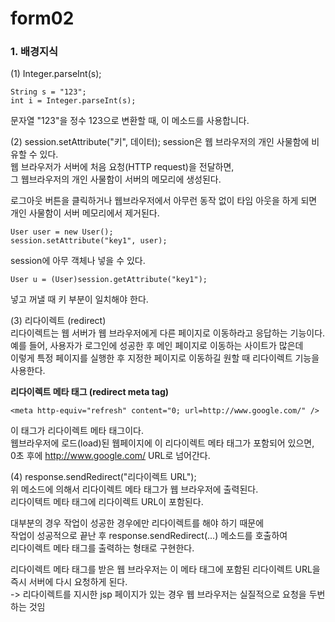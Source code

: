 # form02

### 1. 배경지식   
(1) Integer.parseInt(s);  
```
String s = "123";
int i = Integer.parseInt(s);
```    
문자열 "123"을 정수 123으로 변환할 때, 이 메소드를 사용합니다.  

(2) session.setAttribute("키", 데이터);
session은 웹 브라우저의 개인 사물함에 비유할 수 있다.  
웹 브라우저가 서버에 처음 요청(HTTP request)을 전달하면,   
그 웹브라우저의 개인 사물함이 서버의 메모리에 생성된다.   

로그아웃 버튼을 클릭하거나 웹브라우저에서 아무런 동작 없이 타임 아웃을 하게 되면  
개인 사물함이 서버 메모리에서 제거된다.   

```  
User user = new User();  
session.setAttribute("key1", user);  
```  
session에 아무 객체나 넣을 수 있다.  

```
User u = (User)session.getAttribute("key1");
```  
넣고 꺼낼 때 키 부분이 일치해야 한다.   

(3) 리다이렉트 (redirect)  
리다이렉트는 웹 서버가 웹 브라우저에게 다른 페이지로 이동하라고 응답하는 기능이다.  
예를 들어, 사용자가 로그인에 성공한 후 메인 페이지로 이동하는 사이트가 많은데  
이렇게 특정 페이지를 실행한 후 지정한 페이지로 이동하길 원할 때 리다이렉트 기능을 사용한다.  

**리다이렉트 메타 태그 (redirect meta tag)**  
```
<meta http-equiv="refresh" content="0; url=http://www.google.com/" />
```    
이 태그가 리다이렉트 메타 태그이다.  
웹브라우저에 로드(load)된 웹페이지에 이 리다이렉트 메타 태그가 포함되어 있으면,  
0초 후에 http://www.google.com/ URL로 넘어간다.  

(4) response.sendRedirect("리다이렉트 URL");  
위 메소드에 의해서 리다이렉트 메타 태그가 웹 브라우저에 출력된다.  
리다이텍트 메타 태그에 리다이렉트 URL이 포함된다.  

대부분의 경우 작업이 성공한 경우에만 리다이렉트를 해야 하기 때문에  
작업이 성공적으로 끝난 후 response.sendRedirect(...) 메소드를 호출하여  
리다이렉트 메타 태그를 출력하는 형태로 구현한다.    

리다이렉트 메타 태그를 받은 웹 브라우저는 이 메타 태그에 포함된 리다이렉트 URL을  
즉시 서버에 다시 요청하게 된다.  
-> 리다이렉트를 지시한 jsp 페이지가 있는 경우 웹 브라우저는 실질적으로 요청을 두번하는 것임  
